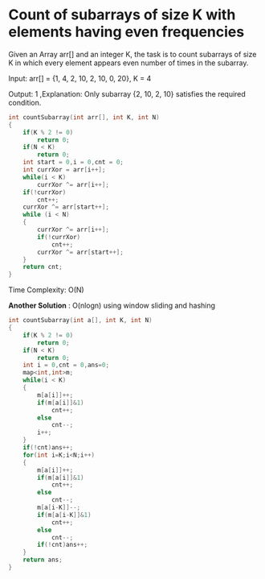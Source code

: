 # Count of subarrays of size K with elements having even frequencies

Given an Array arr[] and an integer K, the task is to count subarrays of size K in which every element appears even number of times in the subarray.

Input: arr[] = {1, 4, 2, 10, 2, 10, 0, 20}, K = 4

Output: 1 ,Explanation: Only subarray {2, 10, 2, 10} satisfies the required condition.

```cpp
int countSubarray(int arr[], int K, int N) 
{ 
    if(K % 2 != 0) 
        return 0; 
    if(N < K) 
        return 0; 
    int start = 0,i = 0,cnt = 0; 
    int currXor = arr[i++];
    while(i < K) 
        currXor ^= arr[i++]; 
    if(!currXor) 
        cnt++; 
    currXor ^= arr[start++]; 
    while (i < N)  
    { 
        currXor ^= arr[i++]; 
        if(!currXor) 
            cnt++;
        currXor ^= arr[start++]; 
    }
    return cnt; 
} 
```
Time Complexity: O(N)

**Another Solution** : O(nlogn) using window sliding and hashing

```cpp
int countSubarray(int a[], int K, int N)
{
    if(K % 2 != 0)
        return 0;
    if(N < K)
        return 0;
    int i = 0,cnt = 0,ans=0;
    map<int,int>m;
    while(i < K)
    {
        m[a[i]]++;
        if(m[a[i]]&1)
            cnt++;
        else
            cnt--;
        i++;
    }
    if(!cnt)ans++;
    for(int i=K;i<N;i++)
    {
        m[a[i]]++;
        if(m[a[i]]&1)
            cnt++;
        else
            cnt--;
        m[a[i-K]]--;
        if(m[a[i-K]]&1)
            cnt++;
        else
            cnt--;
        if(!cnt)ans++;
    }
    return ans;
}
```

